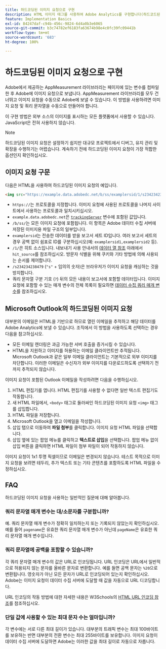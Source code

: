 ```yaml
---
title: 하드코딩된 이미지 요청으로 구현
description: HTML 이미지 태그를 사용하여 Adobe Analytics를 구현합니다(하드코드된 이미지 요청)
feature: Implementation Basics
exl-id: 84247daf-c94b-456c-9824-6d4a0b3e6065
source-git-commit: b3c74782ef6183fa63674b98e4c0fc39fc09441b
workflow-type: tm+mt
source-wordcount: '683'
ht-degree: 100%

---
```


# 하드코딩된 이미지 요청으로 구현

Adobe에서 제공하는 AppMeasurement 라이브러리는 페이지에 있는 변수를 컴파일한 후 Adobe에 이미지 요청으로 보냅니다. AppMeasurement 라이브러리를 모두 건너뛰고 이미지 요청을 수동으로 Adobe에 보낼 수 있습니다. 이 방법을 사용하려면 이미지 요청 및 쿼리 문자열을 수동으로 만들어야 합니다.

이 구현 방법은 외부 소스의 이미지를 표시하는 모든 플랫폼에서 사용할 수 있습니다. JavaScript은 전혀 사용하지 않습니다.

>[!NOTE]
>
>하드코딩된 이미지 요청은 설정하기 쉽지만 대규모 프로젝트에서 디버그, 유지 관리 및 확장을 수행하기는 어렵습니다. 계속하기 전에 하드코딩된 이미지 요청이 가장 적합한 옵션인지 확인하십시오.

## 이미지 요청 구문

다음은 HTML을 사용하여 하드코딩된 이미지 요청의 예입니다.

```html
<img src="https://example.data.adobedc.net/b/ss/examplersid/1/s234234238479?AQB=1&g=http%3A%2F%2Fexample.com&pageName=Example%20hardcoded%20hit&v1=Example%20value&AQE=1"/>
```

* `https://`는 프로토콜을 지정합니다. 이미지 요청에 사용된 프로토콜을 나머지 사이트에서 사용하는 프로토콜과 일치시키십시오.
* `example.data.adobedc.net`은 [`trackingServer`](/help/implement/vars/config-vars/trackingserver.md) 변수에 포함된 값입니다.
* `/b/ss/`는 모든 이미지 요청에 포함됩니다. 이 항목은 Adobe 데이터 수집 서버에 저장된 이미지용 파일 구조의 일부입니다.
* `examplersid`는 전송한 데이터를 받을 보고서 세트 ID입니다. 여러 보고서 세트의 경우 공백 없이 쉼표로 ID를 구분하십시오(예: `examplersid1,examplersid2` 등).
* `/1/`은 히트 소스입니다. 내보내기 사용 안내서의 [데이터 열 참조](../../export/analytics-data-feed/c-df-contents/datafeeds-reference.md) 아래에서 `hit_source`를 참조하십시오. 방문자 식별을 위해 쿠키와 기타 방법에 의해 사용되는 순서를 제어합니다.
* `/s234234238479` (`"s"` + 임의의 숫자)은 브라우저가 이미지 요청을 캐싱하는 것을 방지합니다.
* 쿼리 문자열 구분 기호 (`?`) 뒤의 모든 내용이 보고서에 포함할 데이터입니다. 이미지 요청에 포함할 수 있는 매개 변수의 전체 목록이 필요하면 [데이터 수집 쿼리 매개 변수](../validate/query-parameters.md)를 참조하십시오.

## Microsoft Outlook의 하드코딩된 이미지 요청

대부분의 이메일은 HTML을 기반으로 하므로 열린 이메일을 추적하고 해당 데이터를 Adobe Analytics에 보낼 수 있습니다. 조직에서 이 방법을 사용하도록 선택하는 경우 다음을 참고하십시오.

* 모든 이메일 렌더링은 과금 가능한 서버 호출을 증가시킬 수 있습니다.
* HTML을 지원하고 이미지를 허용하는 이메일 클라이언트만 추적됩니다. Microsoft Outlook과 같은 일부 이메일 클라이언트는 기본적으로 외부 이미지를 차단합니다. 이러한 이메일은 수신자가 외부 이미지를 다운로드하도록 선택하기 전까지 추적되지 않습니다.

이미지 요청이 포함된 Outlook 이메일을 작성하려면 다음을 수행하십시오.

1. HTML 편집기를 엽니다. HTML 편집기를 사용할 수 없다면 일반 텍스트 편집기도 작동합니다.
2. 새 HTML 파일에서, `<body>` 태그로 둘러싸인 하드코딩된 이미지 요청 `<img>` 태그를 삽입합니다.
3. HTML 파일을 저장합니다.
4. Microsoft Outlook을 열고 이메일을 작성합니다.
5. 삽입 탭으로 이동하여 **파일 첨부**&#x200B;를 클릭합니다. 이미지 요청 HTML 파일을 선택합니다.
6. 삽입 옆에 있는 팝업 메뉴를 클릭하고 **텍스트로 삽입**&#x200B;을 선택합니다. 팝업 메뉴 없이 삽입 버튼을 클릭하면 HTML 파일이 첨부 파일이 되어 작동하지 않습니다.

이미지 요청이 1x1 투명 픽셀이므로 이메일은 변경되지 않습니다. 테스트 목적으로 이미지 요청을 보려면 테두리, 추가 텍스트 또는 기타 콘텐츠를 포함하도록 HTML 파일을 수정하십시오.

## FAQ

하드코딩된 이미지 요청을 사용하는 일반적인 질문에 대해 알아봅니다.

### 쿼리 문자열 매개 변수는 대/소문자를 구분합니까?

예. 쿼리 문자열 매개 변수가 정확히 일치하는지 또는 기록되지 않았는지 확인하십시오. 예를 들어 `pagename`은 유효한 쿼리 문자열 매개 변수가 아닌데 `pageName`은 유효한 쿼리 문자열 매개 변수입니다.

### 쿼리 문자열에 공백을 포함할 수 있습니까?

각 쿼리 문자열 매개 변수의 값은 URL로 인코딩됩니다. URL 인코딩은 URL에서 일반적으로 허용되지 않는 문자를 올바른 문자로 변환합니다. 예를 들면 공백 문자는 `%20`으로 변환됩니다. 영숫자가 아닌 모든 문자가 URL로 인코딩되어 있는지 확인하십시오. Adobe는 이미지 요청이 데이터 수집 서버에 도달할 때 값을 자동으로 URL 디코딩합니다.

URL 인코딩의 작동 방법에 대한 자세한 내용은 W3Schools의 [HTML URL 인코딩 참조](https://www.w3schools.com/tags/ref_urlencode.asp)를 참조하십시오.

### 단일 값에 사용할 수 있는 최대 문자 수는 얼마입니까?

각 변수에는 서로 다른 최대 길이가 있습니다. 대부분의 트래픽 변수는 최대 100바이트를 보유하는 반면 대부분의 전환 변수는 최대 255바이트를 보유합니다. 이미지 요청이 데이터 수집 서버에 도달하면 Adobe는 이러한 값을 최대 길이로 자동으로 자릅니다.
